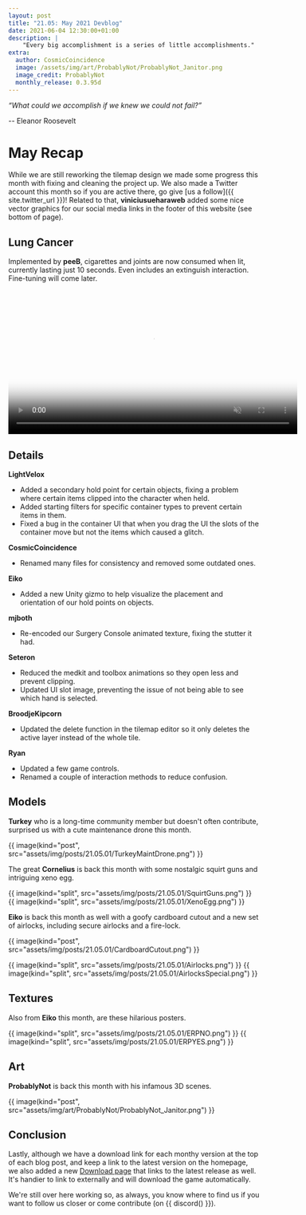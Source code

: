 ```yaml
---
layout: post
title: "21.05: May 2021 Devblog"
date: 2021-06-04 12:30:00+01:00
description: |
    "Every big accomplishment is a series of little accomplishments."
extra:
  author: CosmicCoincidence
  image: /assets/img/art/ProbablyNot/ProbablyNot_Janitor.png
  image_credit: ProbablyNot
  monthly_release: 0.3.95d
---
```


*“What could we accomplish if we knew we could not fail?”*

-- Eleanor Roosevelt

# May Recap

While we are still reworking the tilemap design we made some progress this month with fixing and cleaning the project up. We also made a Twitter account this month so if you are active there, go give [us a follow]({{ site.twitter_url }})! Related to that, **viniciusueharaweb** added some nice vector graphics for our social media links in the footer of this website (see bottom of page).

## Lung Cancer

Implemented by **peeB**, cigarettes and joints are now consumed when lit, currently lasting just 10 seconds. Even includes an extinguish interaction. Fine-tuning will come later.

<video controls muted poster="/assets/img/posts/21.05.01/Smokin.png" width="580px">>
  <source src="/assets/img/posts/21.05.01/Smokin.mp4" type="video/mp4">
</video>

## Details

**LightVelox**
- Added a secondary hold point for certain objects, fixing a problem where certain items clipped into the character when held.
- Added starting filters for specific container types to prevent certain items in them.
- Fixed a bug in the container UI that when you drag the UI the slots of the container move but not the items which caused a glitch.

**CosmicCoincidence**
- Renamed many files for consistency and removed some outdated ones.

**Eiko**
- Added a new Unity gizmo to help visualize the placement and orientation of our hold points on objects.

**mjboth**
- Re-encoded our Surgery Console animated texture, fixing the stutter it had.

**Seteron**
- Reduced the medkit and toolbox animations so they open less and prevent clipping.
- Updated UI slot image, preventing the issue of not being able to see which hand is selected.

**BroodjeKipcorn**
- Updated the delete function in the tilemap editor so it only deletes the active layer instead of the whole tile.

**Ryan**
- Updated a few game controls.
- Renamed a couple of interaction methods to reduce confusion.

## Models

**Turkey** who is a long-time community member but doesn't often contribute, surprised us with a cute maintenance drone this month.

{{ image(kind="post", src="assets/img/posts/21.05.01/TurkeyMaintDrone.png") }}

The great **Cornelius** is back this month with some nostalgic squirt guns and intriguing xeno egg.

<div class='horizontal-2' markdown='1'>
  {{ image(kind="split", src="assets/img/posts/21.05.01/SquirtGuns.png") }}
  {{ image(kind="split", src="assets/img/posts/21.05.01/XenoEgg.png") }}
</div>

**Eiko** is back this month as well with a goofy cardboard cutout and a new set of airlocks, including secure airlocks and a fire-lock.

{{ image(kind="post", src="assets/img/posts/21.05.01/CardboardCutout.png") }}

<div class='horizontal-2' markdown='1'>
  {{ image(kind="split", src="assets/img/posts/21.05.01/Airlocks.png") }}
  {{ image(kind="split", src="assets/img/posts/21.05.01/AirlocksSpecial.png") }}
</div>

## Textures

Also from **Eiko** this month, are these hilarious posters.

<div class='horizontal-2' markdown='1'>
  {{ image(kind="split", src="assets/img/posts/21.05.01/ERPNO.png") }}
  {{ image(kind="split", src="assets/img/posts/21.05.01/ERPYES.png") }}
</div>

## Art

**ProbablyNot** is back this month with his infamous 3D scenes.

{{ image(kind="post", src="assets/img/art/ProbablyNot/ProbablyNot_Janitor.png") }}

## Conclusion

Lastly, although we have a download link for each monthy version at the top of each blog post, and keep a link to the latest version on the homepage, we also added a new [Download page](/download/) that links to the latest release as well. It's handier to link to externally and will download the game automatically.

We're still over here working so, as always, you know where to find us if you want to follow us closer or come contribute (on {{ discord() }}).
